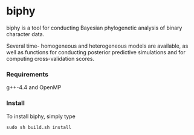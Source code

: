 biphy
=====

biphy is a tool for conducting Bayesian phylogenetic analysis of binary character data.

Several time- homogeneous and heterogeneous models are available, as well as functions for conducting posterior predictive simulations and for computing cross-validation scores.

### Requirements

g++-4.4 and OpenMP

### Install


To install biphy, simply type

```sudo sh build.sh install```
